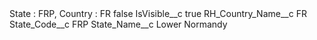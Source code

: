<?xml version="1.0" encoding="UTF-8"?>
<CustomMetadata xmlns="http://soap.sforce.com/2006/04/metadata" xmlns:xsi="http://www.w3.org/2001/XMLSchema-instance" xmlns:xsd="http://www.w3.org/2001/XMLSchema">
    <label>State : FRP, Country : FR</label>
    <protected>false</protected>
    <values>
        <field>IsVisible__c</field>
        <value xsi:type="xsd:boolean">true</value>
    </values>
    <values>
        <field>RH_Country_Name__c</field>
        <value xsi:type="xsd:string">FR</value>
    </values>
    <values>
        <field>State_Code__c</field>
        <value xsi:type="xsd:string">FRP</value>
    </values>
    <values>
        <field>State_Name__c</field>
        <value xsi:type="xsd:string">Lower Normandy</value>
    </values>
</CustomMetadata>
